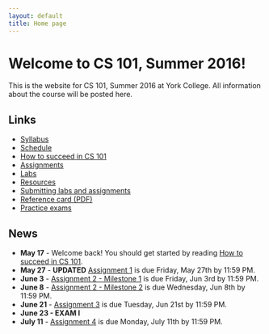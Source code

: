 ```yaml
---
layout: default
title: Home page
---
```


# Welcome to CS 101, Summer 2016!

This is the website for CS 101, Summer 2016 at York College.
All information about the course will be posted here.

## Links

* [Syllabus](syllabus.html)
* [Schedule](schedule.html)
* [How to succeed in CS 101](success.html)
* [Assignments](assign/index.html)
* [Labs](labs/index.html)
* [Resources](resources.html)
* [Submitting labs and assignments](submitting.html)
* [Reference card (PDF)](refcard.pdf)
* [Practice exams](practice/index.html)

## News

* **May 17** - Welcome back!  You should get started by reading [How to succeed in CS 101](success.html).
* **May 27** - **UPDATED** [Assignment 1](assign/assign01.html) is due Friday, May 27th by 11:59 PM.
* **June 3** - [Assignment 2 - Milestone 1](assign/assign02.html) is due Friday, Jun 3rd by 11:59 PM.
* **June 8** - [Assignment 2 - Milestone 2](assign/assign02.html) is due Wednesday, Jun 8th by 11:59 PM.
* **June 21** - [Assignment 3](assign/assign03.html) is due Tuesday, Jun 21st by 11:59 PM.
* **June 23 - EXAM I**
* **July 11** - [Assignment 4](assign/assign04.html) is due Monday, July 11th by 11:59 PM.

<!--
* **May 27** - [Assignment 1](assign/assign01.html) is due Wednesday, May 27th by 11:59 PM.
* **June 3** - [Assignment 2 - Milestone 1](assign/assign02.html) is due Wednesday, Jun 3rd by 11:59 PM.
* **June 10** - [Assignment 2 - Milestone 2](assign/assign02.html) is due Wednesday, Jun 10th by 11:59 PM.
* **June 16** - [Practice exams](practice/index.html) for Exam 1 are posted.
* **June 24** - [Assignment 3](assign/assign03.html) is due Wednesday, Jun 24th by 11:59 PM.
* **June 23 - EXAM I**
* **July 20** - [Assignment 4](assign/assign04.html) is due Monday, July 20th by 11:59 PM.
* **Aug 4** - [Assignment 6 - Milestone 1](assign/assign06.html) is due Tuesday, Aug 4th by 11:59 PM.
* **Aug 6 - EXAM II**
* **Aug 10** - [Assignment 6 - Milestone 2](assign/assign06.html) is due Monday, Aug 10th by 11:59 PM.
* **Aug 11 - FINAL EXAM**
-->

<!-- vim:set wrap: ­-->
<!-- vim:set linebreak: -->
<!-- vim:set nolist: -->
